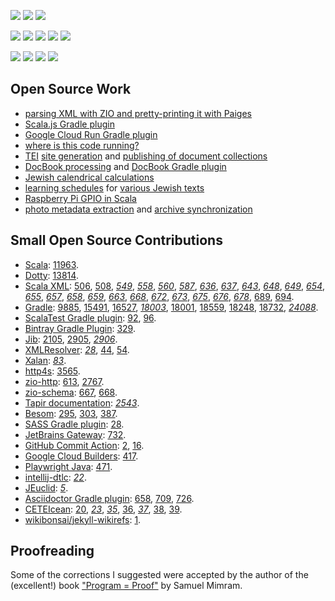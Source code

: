 [![](https://img.shields.io/badge/Notes-dub.podval.org-informational)](https://dub.podval.org)
[![](https://img.shields.io/badge/Bio-LinkedIn-informational?logo=LinkedIn&logoColor=blue)](https://www.linkedin.com/in/leoniddubinsky/)
[![](https://img.shields.io/badge/Social-X/Twitter-informational?logo=Twitter&logoColor=blue)](https://twitter.com/leoniddubinsky)


[![](https://img.shields.io/badge/Code-Scala-critical?logo=Scala&logoColor=red)](https://www.scala-lang.org/)
[![](https://img.shields.io/badge/Framework-ZIO-important?logo=zio&logoColor=red)](https://www.scala-lang.org/)
[![](https://img.shields.io/badge/Build-Gradle-important?logo=Gradle)](https://gradle.org/)
[![](https://img.shields.io/badge/IDE-Intellij-important?logo=intellij-idea)](https://www.jetbrains.com/idea/)
[![](https://img.shields.io/badge/Code-Scala.js-important?logo=Scala&logoColor=red)](https://www.scala-js.org/)

[![](https://img.shields.io/badge/Deploy-Docker-informational?logo=Docker)](https://www.docker.com/)
[![](https://img.shields.io/badge/Cloud-GCP-informational?logo=google-cloud)](https://cloud.google.com/)
[![](https://img.shields.io/badge/OS-Linux-informational?logo=linux)](https://www.linux.org/)
[![](https://img.shields.io/badge/OS-Red_Hat-informational?logo=red-hat&logoColor=red)](https://getfedora.org/)

## Open Source Work ##

- [parsing XML with ZIO and pretty-printing it with Paiges](https://github.com/opentorah/opentorah/tree/master/core/src/main/scala/org/opentorah/xml)
- [Scala.js Gradle plugin](https://github.com/dubinsky/scalajs-gradle)
- [Google Cloud Run Gradle plugin](https://github.com/dubinsky/cloud-run)
- [where is this code running?](https://github.com/dubinsky/podval-run)
- [TEI](https://github.com/opentorah/opentorah/tree/master/core/src/main/scala/org/opentorah/tei)
  [site generation](https://github.com/opentorah/opentorah/tree/master/core/src/main/scala/org/opentorah/site) and
  [publishing of document collections](https://github.com/opentorah/opentorah/tree/master/collector)
- [DocBook processing](https://github.com/opentorah/opentorah/tree/master/core/src/main/scala/org/opentorah/docbook)
  and [DocBook Gradle plugin](https://github.com/opentorah/opentorah/tree/master/docbook)
- [Jewish calendrical calculations](https://github.com/opentorah/opentorah/tree/master/core/src/main/scala/org/opentorah/calendar)
- [learning schedules](https://github.com/opentorah/opentorah/tree/master/texts/src/main/scala/org/opentorah/schedule) for
  [various Jewish texts](https://github.com/opentorah/opentorah/tree/master/texts/src/main/scala/org/opentorah/texts)
- [Raspberry Pi GPIO in Scala](https://github.com/dubinsky/podval-iot)
- [photo metadata extraction](https://github.com/dubinsky/podval-imageio) and
  [archive synchronization](https://github.com/dubinsky/podval-photo-sync)

## Small Open Source Contributions ##

- [Scala](https://github.com/scala/bug/):
  [11963](https://github.com/scala/bug/issues/11963).
- [Dotty](https://github.com/lampepfl/dotty): [13814](https://github.com/lampepfl/dotty/issues/13814).
- [Scala XML](https://github.com/scala/scala-xml):
  [506](https://github.com/scala/scala-xml/issues/506),
  [508](https://github.com/scala/scala-xml/issues/508),
  _[549](https://github.com/scala/scala-xml/pull/549)_,
  _[558](https://github.com/scala/scala-xml/pull/558)_,
  _[560](https://github.com/scala/scala-xml/pull/560)_,
  _[587](https://github.com/scala/scala-xml/pull/587)_,
  _[636](https://github.com/scala/scala-xml/pull/636)_,
  _[637](https://github.com/scala/scala-xml/pull/637)_,
  _[643](https://github.com/scala/scala-xml/pull/643)_,
  _[648](https://github.com/scala/scala-xml/pull/648)_,
  _[649](https://github.com/scala/scala-xml/pull/649)_,
  _[654](https://github.com/scala/scala-xml/pull/654)_,
  _[655](https://github.com/scala/scala-xml/pull/655)_,
  _[657](https://github.com/scala/scala-xml/pull/657)_,
  _[658](https://github.com/scala/scala-xml/pull/658)_,
  _[659](https://github.com/scala/scala-xml/pull/659)_,
  _[663](https://github.com/scala/scala-xml/pull/663)_,
  _[668](https://github.com/scala/scala-xml/pull/668)_,
  _[672](https://github.com/scala/scala-xml/pull/672)_,
  _[673](https://github.com/scala/scala-xml/pull/673)_,
  _[675](https://github.com/scala/scala-xml/pull/675)_,
  _[676](https://github.com/scala/scala-xml/pull/676)_,
  _[678](https://github.com/scala/scala-xml/pull/678)_,
  [689](https://github.com/scala/scala-xml/issues/689),
  [694](https://github.com/scala/scala-xml/discussions/694).
- [Gradle](https://github.com/gradle/gradle):
  [9885](https://github.com/gradle/gradle/issues/9855),
  [15491](https://github.com/gradle/gradle/issues/15491#issuecomment-1003832976),
  [16527](https://github.com/gradle/gradle/issues/16527),
  _[18003](https://github.com/gradle/gradle/pull/18003)_,
  [18001](https://github.com/gradle/gradle/pull/18001#issuecomment-899107656),
  [18559](https://github.com/gradle/gradle/issues/18559),
  [18248](https://github.com/gradle/gradle/pull/18248#issuecomment-946284352),
  [18732](https://github.com/gradle/gradle/issues/18732),
  _[24088](https://github.com/gradle/gradle/pull/24088)_.
- [ScalaTest Gradle plugin](https://github.com/maiflai):
  [92](https://github.com/maiflai/gradle-scalatest/issues/92),
  [96](https://github.com/maiflai/gradle-scalatest/issues/96).
- [Bintray Gradle Plugin](https://github.com/bintray):
  [329](https://github.com/bintray/gradle-bintray-plugin/issues/329).
- [Jib](https://github.com/GoogleContainerTools/jib):
  [2105](https://github.com/GoogleContainerTools/jib/issues/2105),
  [2905](https://github.com/GoogleContainerTools/jib/issues/2905),
  _[2906](https://github.com/GoogleContainerTools/jib/pull/2906)_.
- [XMLResolver](https://github.com/ndw/xmlresolver):
  _[28](https://github.com/ndw/xmlresolver/pull/28)_,
  [44](https://github.com/xmlresolver/xmlresolver/issues/44),
  [54](https://github.com/xmlresolver/xmlresolver/issues/54).
- [Xalan](https://github.com/apache/xalan-java):
  _[83](https://github.com/apache/xalan-java/pull/83)_.
- [http4s](https://github.com/http4s/http4s):
  [3565](https://github.com/http4s/http4s/issues/3565).
- [zio-http](https://github.com/zio/zio-http):
  [613](https://github.com/zio/zio-http/issues/613),
  [2767](https://github.com/zio/zio-http/issues/2767).
- [zio-schema](https://github.com/zio/zio-schema):
  [667](https://github.com/zio/zio-schema/issues/667),
  [668](https://github.com/zio/zio-schema/issues/668).
- [Tapir documentation](https://tapir.softwaremill.com/en/latest/):
  _[2543](https://github.com/softwaremill/tapir/pull/2543)_.
- [Besom](https://virtuslab.github.io/besom/):
  [295](https://github.com/VirtusLab/besom/issues/295),
  [303](https://github.com/VirtusLab/besom/issues/303),
  [387](https://github.com/VirtusLab/besom/issues/387).
- [SASS Gradle plugin](https://github.com/EtienneMiret/sass-gradle-plugin):
  [28](https://github.com/EtienneMiret/sass-gradle-plugin/issues/28).
- [JetBrains Gateway](https://www.jetbrains.com/remote-development/gateway/):
  [732](https://youtrack.jetbrains.com/issue/GTW-732).
- [GitHub Commit Action](https://github.com/github-actions-x/commit):
  [2](https://github.com/github-actions-x/commit/issues/2),
  [16](https://github.com/github-actions-x/commit/issues/16).
- [Google Cloud Builders](https://github.com/GoogleCloudPlatform/cloud-builders):
  [417](https://github.com/GoogleCloudPlatform/cloud-builders/issues/417).
- [Playwright Java](https://github.com/microsoft/playwright-java):
  [471](https://github.com/microsoft/playwright-java/issues/471).  
- [intellij-dtlc](https://github.com/owo-lang/intellij-dtlc):
  _[22](https://github.com/owo-lang/intellij-dtlc/pull/22)_.
- [JEuclid](https://github.com/rototor/jeuclid):
 _[5](https://github.com/rototor/jeuclid/pull/5)_.
- [Asciidoctor Gradle plugin](https://github.com/asciidoctor/asciidoctor-gradle-plugin):
  [658](https://github.com/asciidoctor/asciidoctor-gradle-plugin/issues/658#issuecomment-1637346784),
  [709](https://github.com/asciidoctor/asciidoctor-gradle-plugin/issues/709#issuecomment-2146117002),
  [726](https://github.com/asciidoctor/asciidoctor-gradle-plugin/pull/726#issuecomment-2146131724).
- [CETEIcean](https://github.com/TEIC/CETEIcean):
  [20](https://github.com/TEIC/CETEIcean/issues/20),
 _[23](https://github.com/TEIC/CETEIcean/pull/23)_,
 _[35](https://github.com/TEIC/CETEIcean/pull/35)_,
  [36](https://github.com/TEIC/CETEIcean/issues/36),
 _[37](https://github.com/TEIC/CETEIcean/pull/37)_,
  [38](https://github.com/TEIC/CETEIcean/issues/38),
  [39](https://github.com/TEIC/CETEIcean/issues/39).
- [wikibonsai/jekyll-wikirefs](https://github.com/wikibonsai/jekyll-wikirefs):
  [1](https://github.com/wikibonsai/jekyll-wikirefs/issues/1).

## Proofreading ##

Some of the corrections I suggested were accepted by the author of the (excellent!) book
["Program = Proof"](https://www.lix.polytechnique.fr/Labo/Samuel.Mimram/teaching/INF551/course.pdf)
by Samuel Mimram.
